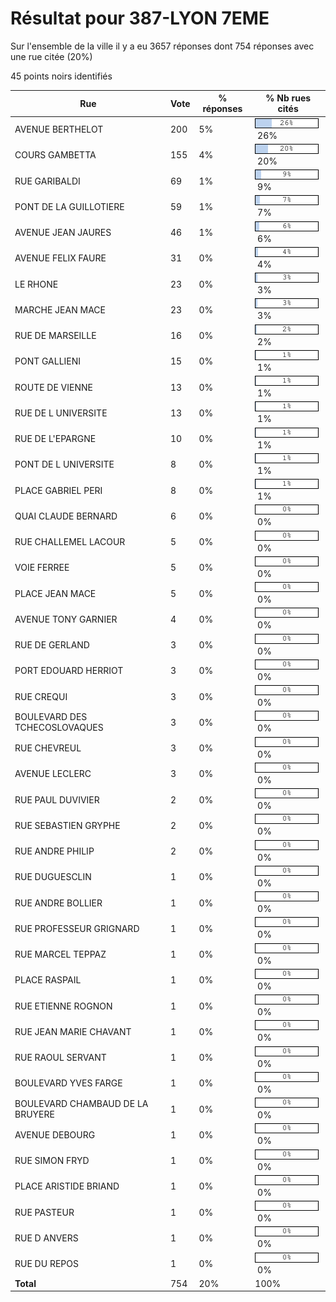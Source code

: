 # Résultat pour 387-LYON 7EME

Sur l'ensemble de la ville il y a eu 3657 réponses dont 754 réponses avec une rue citée (20%)

45 points noirs identifiés

| Rue | Vote | % réponses | % Nb rues cités|
|-----|------|------------|----------------|
| AVENUE BERTHELOT | 200 | 5% | <img src="../../img/bar_26.gif" />&nbsp;26%|
| COURS GAMBETTA | 155 | 4% | <img src="../../img/bar_20.gif" />&nbsp;20%|
| RUE GARIBALDI | 69 | 1% | <img src="../../img/bar_9.gif" />&nbsp;9%|
| PONT DE LA GUILLOTIERE | 59 | 1% | <img src="../../img/bar_7.gif" />&nbsp;7%|
| AVENUE JEAN JAURES | 46 | 1% | <img src="../../img/bar_6.gif" />&nbsp;6%|
| AVENUE FELIX FAURE | 31 | 0% | <img src="../../img/bar_4.gif" />&nbsp;4%|
| LE RHONE | 23 | 0% | <img src="../../img/bar_3.gif" />&nbsp;3%|
| MARCHE JEAN MACE | 23 | 0% | <img src="../../img/bar_3.gif" />&nbsp;3%|
| RUE DE MARSEILLE | 16 | 0% | <img src="../../img/bar_2.gif" />&nbsp;2%|
| PONT GALLIENI | 15 | 0% | <img src="../../img/bar_1.gif" />&nbsp;1%|
| ROUTE DE VIENNE | 13 | 0% | <img src="../../img/bar_1.gif" />&nbsp;1%|
| RUE DE L UNIVERSITE | 13 | 0% | <img src="../../img/bar_1.gif" />&nbsp;1%|
| RUE DE L'EPARGNE | 10 | 0% | <img src="../../img/bar_1.gif" />&nbsp;1%|
| PONT DE L UNIVERSITE | 8 | 0% | <img src="../../img/bar_1.gif" />&nbsp;1%|
| PLACE GABRIEL PERI | 8 | 0% | <img src="../../img/bar_1.gif" />&nbsp;1%|
| QUAI CLAUDE BERNARD | 6 | 0% | <img src="../../img/bar_0.gif" />&nbsp;0%|
| RUE CHALLEMEL LACOUR | 5 | 0% | <img src="../../img/bar_0.gif" />&nbsp;0%|
| VOIE FERREE | 5 | 0% | <img src="../../img/bar_0.gif" />&nbsp;0%|
| PLACE JEAN MACE | 5 | 0% | <img src="../../img/bar_0.gif" />&nbsp;0%|
| AVENUE TONY GARNIER | 4 | 0% | <img src="../../img/bar_0.gif" />&nbsp;0%|
| RUE DE GERLAND | 3 | 0% | <img src="../../img/bar_0.gif" />&nbsp;0%|
| PORT EDOUARD HERRIOT | 3 | 0% | <img src="../../img/bar_0.gif" />&nbsp;0%|
| RUE CREQUI | 3 | 0% | <img src="../../img/bar_0.gif" />&nbsp;0%|
| BOULEVARD DES TCHECOSLOVAQUES | 3 | 0% | <img src="../../img/bar_0.gif" />&nbsp;0%|
| RUE CHEVREUL | 3 | 0% | <img src="../../img/bar_0.gif" />&nbsp;0%|
| AVENUE LECLERC | 3 | 0% | <img src="../../img/bar_0.gif" />&nbsp;0%|
| RUE PAUL DUVIVIER | 2 | 0% | <img src="../../img/bar_0.gif" />&nbsp;0%|
| RUE SEBASTIEN GRYPHE | 2 | 0% | <img src="../../img/bar_0.gif" />&nbsp;0%|
| RUE ANDRE PHILIP | 2 | 0% | <img src="../../img/bar_0.gif" />&nbsp;0%|
| RUE DUGUESCLIN | 1 | 0% | <img src="../../img/bar_0.gif" />&nbsp;0%|
| RUE ANDRE BOLLIER | 1 | 0% | <img src="../../img/bar_0.gif" />&nbsp;0%|
| RUE PROFESSEUR GRIGNARD | 1 | 0% | <img src="../../img/bar_0.gif" />&nbsp;0%|
| RUE MARCEL TEPPAZ | 1 | 0% | <img src="../../img/bar_0.gif" />&nbsp;0%|
| PLACE RASPAIL | 1 | 0% | <img src="../../img/bar_0.gif" />&nbsp;0%|
| RUE ETIENNE ROGNON | 1 | 0% | <img src="../../img/bar_0.gif" />&nbsp;0%|
| RUE JEAN MARIE CHAVANT | 1 | 0% | <img src="../../img/bar_0.gif" />&nbsp;0%|
| RUE RAOUL SERVANT | 1 | 0% | <img src="../../img/bar_0.gif" />&nbsp;0%|
| BOULEVARD YVES FARGE | 1 | 0% | <img src="../../img/bar_0.gif" />&nbsp;0%|
| BOULEVARD CHAMBAUD DE LA BRUYERE | 1 | 0% | <img src="../../img/bar_0.gif" />&nbsp;0%|
| AVENUE DEBOURG | 1 | 0% | <img src="../../img/bar_0.gif" />&nbsp;0%|
| RUE SIMON FRYD | 1 | 0% | <img src="../../img/bar_0.gif" />&nbsp;0%|
| PLACE ARISTIDE BRIAND | 1 | 0% | <img src="../../img/bar_0.gif" />&nbsp;0%|
| RUE PASTEUR | 1 | 0% | <img src="../../img/bar_0.gif" />&nbsp;0%|
| RUE D ANVERS | 1 | 0% | <img src="../../img/bar_0.gif" />&nbsp;0%|
| RUE DU REPOS | 1 | 0% | <img src="../../img/bar_0.gif" />&nbsp;0%|
| **Total** | 754 | 20% | 100%|
